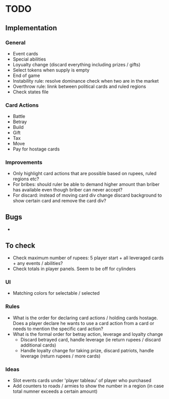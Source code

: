 # TODO

## Implementation

### General
- Event cards
- Special abilities
- Loyualty change (discard everything including prizes / gifts)
- Select tokens when supply is empty
- End of game
- Instability rule: resolve dominance check when two are in the market
- Overthrow rule: linnk between political cards and ruled regions
- Check states file

### Card Actions
- Battle
- Betray
- Build
- Gift
- Tax
- Move
- Pay for hostage cards

### Improvements
- Only highlight card actions that are possible based on rupees, ruled regions etc?
- For bribes: should ruler be able to demand higher amount than briber has available even though briber can never accept?
- For discard: instead of moving card div change discard background to show certain card and remove the card div?

## Bugs
- 


## To check
- Check maximum number of rupees: 5 player start + all leveraged cards + any events / abilities?
- Check totals in player panels. Seem to be off for cylinders

### UI
- Matching colors for selectable / selected

### Rules
- What is the order for declaring card actions / holding cards hostage. Does a player declare he wants to use a card action from a card or needs to mention the specific card action?
- What is the formal order for betray action, leverage and loyalty change
  - Discard betrayed card, handle leverage (ie return rupees / discard additional cards)
  - Handle loyalty change for taking prize, discard patriots, handle leverage (return rupees / more cards)


### Ideas
- Slot events cards under 'player tableau' of player who purchased
- Add counters to roads / armies to show the number in a region (in case total numner exceeds a certain amount)
